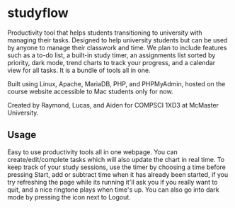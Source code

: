 # studyflow
Productivity tool that helps students transitioning to university with managing their tasks. Designed to help university students but can be used by anyone to manage their classwork and time. We plan to include features such as a to-do list, a built-in study timer, an assignments list sorted by priority, dark mode, trend charts to track your progress, and a calendar view for all tasks. It is a bundle of tools all in one.

Built using Linux, Apache, MariaDB, PHP, and PHPMyAdmin, hosted on the course website accessible to Mac students only for now.

Created by Raymond, Lucas, and Aiden for COMPSCI 1XD3 at McMaster University.

## Usage
Easy to use productivity tools all in one webpage. You can create/edit/complete tasks which will also update the chart in real time. To keep track of your study sessions, use the timer by choosing a time before pressing Start, add or subtract time when it has already been started, if you try refreshing the page while its running it'll ask you if you really want to quit, and a nice ringtone plays when time's up. You can also go into dark mode by pressing the icon next to Logout.
